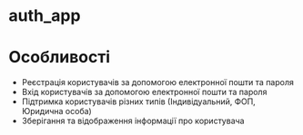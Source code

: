 # auth_app

# Особливості

- Реєстрація користувачів за допомогою електронної пошти та пароля
- Вхід користувачів за допомогою електронної пошти та пароля
- Підтримка користувачів різних типів (Індивідуальний, ФОП, Юридична особа)
- Зберігання та відображення інформації про користувача
